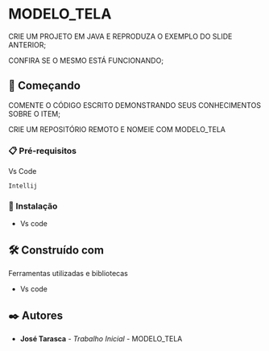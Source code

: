 # MODELO_TELA

CRIE UM PROJETO EM JAVA E REPRODUZA O EXEMPLO DO SLIDE ANTERIOR;

CONFIRA SE O MESMO ESTÁ FUNCIONANDO;



## 🚀 Começando

COMENTE O CÓDIGO ESCRITO DEMONSTRANDO SEUS CONHECIMENTOS SOBRE O ITEM;

CRIE UM REPOSITÓRIO REMOTO E NOMEIE COM MODELO_TELA

### 📋 Pré-requisitos

Vs Code 

```
Intellij
```

### 🔧 Instalação

* Vs code

## 🛠️ Construído com

Ferramentas utilizadas e bibliotecas

* Vs code 


## ✒️ Autores

* **José Tarasca** - *Trabalho Inicial* - MODELO_TELA
